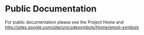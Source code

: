 # Public Documentation #

For public documentation please see the Project Home and http://sites.google.com/site/unicodesymbols/Home/emoji-symbols